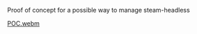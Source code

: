 Proof of concept for a possible way to manage steam-headless

[POC.webm](https://github.com/user-attachments/assets/7fcea754-cd54-48f1-97b5-87f580c5e736)
